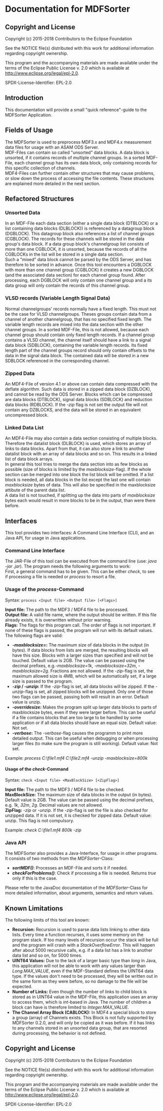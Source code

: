 # Documentation for MDFSorter

## Copyright and License ##
Copyright (c) 2015-2018 Contributors to the Eclipse Foundation

 See the NOTICE file(s) distributed with this work for additional
 information regarding copyright ownership.

 This program and the accompanying materials are made available under the
 terms of the Eclipse Public License v. 2.0 which is available at
 http://www.eclipse.org/legal/epl-2.0.

 SPDX-License-Identifier: EPL-2.0

## Introduction
This documentation will provide a small "quick reference"-guide to the MDFSorter Application.

## Fields of Usage
The MDFSorter is used to preprocess MDF3.x and MDF4.x measurement data files for usage with an ASAM ODS Server.  
MDF-Files can contain so called "unsorted" data blocks. A data block is unsorted, if it contains records of multiple channel groups. In a sorted MDF-File, each channel group has its own data block, only containing records for this specific collection of channels.  
MDF4-Files can further contain other structures that may cause problems, or slow down the process of accessing the file contents. These structures are explained more detailed in the next section.

## Refactored Structures

### Unsorted Data
In an MDF-File each data section (either a single data block (DTBLOCK) or a list containing data blocks (DLBLOCK)) is referenced by a datagroup block (DGBLOCK). This datagroup block also references a list of channel groups (CGBLOCK). The records for these channels will be stored in the data group's data block. If a data group block's channelgroup list consists of more than one CGBLOCK, it is unsorted, because the records of all the CGBLOCKs in the list will be stored in a single data section.  
Such a "mixed" data block cannot be parsed by the ODS Server, and has therefore to be sorted in advance. Once this tool encounters a DGBLOCK with more than one channel group (CGBLOCK) it creates a new DGBLOCK (and the associated data section) for each channel group found. After processing, each DGBLOCK will only contain one channel group and a its data group will only contain the records of this channel group.

### VLSD records (Variable Length Signal Data)
Normal channelgroups' records normally have a fixed length. This must not be the case for VLSD channelgroups. Theses groups contain data from a channel of another channelgroup, that has no specified fixed length. The variable length records are mixed into the data section with the other channel groups. In a sorted MDF-File, this is not allowed, because each channel group should contain only fixed length records. If a channel group contains a VLSD channel, the channel itself should have a link to a signal data block (SDBLOCK), containing the variable length records. Its fixed length part of the channel groups record should only contain offsets to the data in the signal data block. The contained data will be stored in a new SDBLOCK referenced in the corresponding channel.

### Zipped Data
An MDF4-File of version 4.1 or above can contain data compressed with the deflate algorithm. Such data is stored in a zipped data block (DZBLOCK), and cannot be read by the ODS Server. Blocks which can be compressed are data blocks (DTBLOCK), signal data blocks (SDBLOCK) and reduction data blocks (RDBLOCK). If the *-zip* flag is not set the output file will not contain any DZBLOCKS, and the data will be stored in an equivalent uncompressed block.

### Linked Data List
An MDF4-File may also contain a data section consisting of multiple blocks. Therefore the datalist block (DLBLOCK) is used, which stores an array of links to data blocks. Apart from that, it can also store a link to another datalist block with an array of data blocks and so on. This results in a linked list of data block arrays.  
In general this tool tries to merge the data section into as few blocks as possible (size of blocks is limited by the *maxblocksize*-flag). If the whole section can be merged into one block the list block will be omitted. If a list block is needed, all data blocks in the list except the last one will contain *maxblocksize* bytes of data. This will also be specified in the maxblocksize attibute of the parent data list.  
A data list is not touched, if splitting up the data into parts of *maxblocksize* bytes each would result in more blocks to be in the output, than were there before.

## Interfaces
This tool provides two interfaces: A Command Line Interface (CLI), and an Java API, for usage in Java applications.

### Command Line Interface
The JAR-File of this tool can be executed from the command line (use: *java -jar <nameOfJar>.jar*). The program needs the following arguments to work:  
First, a general command has to be given. This can be either *check*, to see if processing a file is needed or *process* to resort a file.

### Usage of the *process*-Command
Syntax:	`process <Input file> <Output file> [<Flags>]`

__Input file:__ The path to the MDF3 / MDF4 file to be processed.  
__Output file:__ A valid file name, where the output should be written. If this file already exists, it is overwritten without prior warning.  
__Flags:__ The flags for this program call. The order of flags is not important. If none of these flags is passed, the program will run with its default values. The following flags are valid:

 - __*-maxblocksize=<value>*:__ The maximum size of data blocks in the output (in bytes). If data blocks from lists are merged, the resulting blocks will have this size. Blocks with a larger sizes than specified and will not be touched. Default value is 2GB. The value can be passed using the decimal prefixes, e.g.*-maxblocksize=1k*, *-maxblocksize=32m*, *-maxblocksize=2g*. Fractions are not allowed. If the *-zip*-flag is set, the maximum allowed size is 4MB, which will be automatically set, if a large size is passed to the program.
 - __*-zip* / *-unzip*:__ If the *-zip*-flag is set, all data blocks will be zipped. If the *-unzip*-flag is set, all zipped blocks will be unzipped. Only one of those two flags can be passed, passing both will result in an error. Default value is unzip. 
 - __*-overridesize*:__ Makes the program split up larger data blocks to parts of maxblocksize bytes, even if they were larger before. This can be useful if a file contains blocks that are too large to be handled by some application or if all data blocks should have an equal size. Default value: Not set.
 - __*-verbose*:__ The *-verbose*-flag causes the programm to print more detailed output. This can be useful when debugging or when processing larger files (to make sure the program is still working). Default value: Not set.

Example: *process C:\\file1.mf4 C:\\file2.mf4 -unzip -maxblocksize=800k*

#### Usage of the *check*-Command
Syntax: `check <Input file> <MaxBlockSize> [<ZipFlag>]`

__Input file:__ The path to the MDF3 / MDF4 file to be checked.  
__MaxBlockSize:__ The maximum size of data blocks in the output (in bytes). Default value is 2GB. The value can be passed using the decimal prefixes, e.g. *1k*, *32m*, *2g*. Decimal values are not allowed.  
__ZipFlag:__ *-zip* or *-unzip*. If the *-zip*-flag is set the file is also checked for unzipped data. If it is not set, it is checked for zipped data. Default value: unzip. This flag is not compulsory. 

Example: *check C:\\file1.mf4 800k -zip*

### Java API
The MDFSorter also provides a Java-Interface, for usage in other programs. It consists of two methods from the *MDFSorter*-Class:

 - __*sortMDF()*__: Processes an MDF-File and sorts it if needed.
 - __*checkForProblems()*__: Check if processing a file is needed. Returns *true* only if this is the case.

Please refer to the JavaDoc documentation of the *MDFSorter*-Class for more detailed information, about arguments, semantics and return values.

## Known Limitations
The following limits of this tool are known:

 - __Recursion:__ Recursion is used to parse data lists linking to other data lists. Every time a function recurses, it uses some memory on the program stack. If too many levels of recursion occur the stack will be full and the program will crash with a *StackOverflowError*. This will happen after about 5000 recursive calls, e.g. if a data list has a link to another data list and so on, for 5000 times. 
 - __UINT64 Values:__ Due to the lack of a larger basic type than *long* in Java, this application will not be able to work with any values larger than *Long.MAX_VALUE*, even if the MDF-Standard defines the UINT64 data type. If the values don't need to be processed, they will be written out in the same form as they were before, so no damage to the file will be expected.
 - __Number of Links:__ Even though the number of links to child block is stored as in UINT64 value in the MDF-File, this application uses an array to access them, which is *int*-based in Java. The number of children a block can have is therefore limited to *Integer.MAX_VALUE*.
 - __The Channel Array Block (CABLOCK):__ In MDF4 a special block to store a group (array) of Channels exists. This Block is not fully supported by MDFSorter 0.2.0, and will only be copied as it was before. If it has links to any channels stored in an unsorted data group, that are resorted during processing, the behavior is not defined.
 
## Copyright and License ##
Copyright (c) 2015-2018 Contributors to the Eclipse Foundation

 See the NOTICE file(s) distributed with this work for additional
 information regarding copyright ownership.

 This program and the accompanying materials are made available under the
 terms of the Eclipse Public License v. 2.0 which is available at
 http://www.eclipse.org/legal/epl-2.0.

 SPDX-License-Identifier: EPL-2.0

